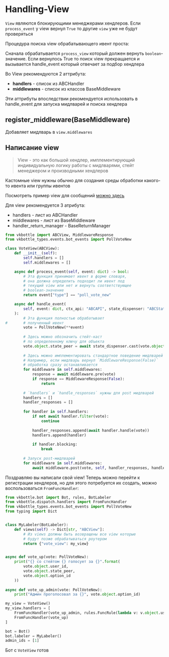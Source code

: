 # Handling-View

`View` являются блокирующими менеджерами хендлеров. Если `process_event` у view вернул `True` то другие `view` уже не будут проверяться

Процедура поиска view обрабатывающего ивент проста:

Сначала обрабатывается `process_view` который должен вернуть `boolean`-значение. Если вернулось True то поиск view прекращается и вызывается handle_event который отвечает за подбор хендлера

Во View рекомендуются 2 аттрибута:

* **handlers** - список из ABCHandler
* **middlewares** - список из классов BaseMiddleware

Эти аттрибуты впоследствии рекомендуется использовать в handle_event для запуска мидлварей и поиска хендлера

## register_middleware(BaseMiddleware)

Добавляет мидлварь в `view.middlewares`

## Написание view

> View - это как большой хендлер, имплементирующий индивидуальную логику работы с мидлварями, стейт менеджером и производными хендлеров

Кастомные view нужны обычно для создания среды обработки какого-то ивента или группы ивентов

Посмотреть пример view для сообщений [можно здесь](https://github.com/timoniq/vkbottle/blob/master/vkbottle/dispatch/views/bot/message.py)

Для view рекомендуется 3 атрибута:

* handlers - лист из ABCHandler
* middlewares - лист из BaseMiddleware
* handler_return_manager - BaseReturnManager

```python
from vkbottle import ABCView, MiddlewareResponse
from vkbottle_types.events.bot_events import PollVoteNew

class VoteView(ABCView):
    def __init__(self):
        self.handlers = []
        self.middlewares = []

    async def process_event(self, event: dict) -> bool:
        # Эта функция принимает ивент в форме словаря,
        # она должна определить подходит ли ивент под 
        # текущий view или нет и вернуть соответствующее
        # boolean-значение
        return event["type"] == "poll_vote_new"

    async def handle_event(
        self, event: dict, ctx_api: "ABCAPI", state_dispenser: "ABCStateDispenser"
    ):
        # Эта функция полностью обрабатывает
#       # полученный ивент
        vote = PollVoteNew(**event)
        
        # Здесь можно обозначить стейт-каст
        # по определенному ключу для объекта
        vote.object.state_peer = await state_dispenser.cast(vote.object.user_id)
        
        # Здесь можно имплементировать стандартное поведение мидлварей
        # Например, если мидлварь вернул `MiddlewareResponse(False)`
        # обработка сразу останавливается
        for middleware in self.middlewares:
            response = await middleware.pre(vote)
            if response == MiddlewareResponse(False):
                return
        
        # `handlers` и `handle_responses` нужны для post мидлварей
        handlers = []
        handler_responses = []
        
        for handler in self.handlers:
            if not await handler.filter(vote):
                continue
            
            handler_responses.append(await handler.handle(vote))
            handlers.append(handler)
            
            if handler.blocking:
                break
                
        # Запуск post-мидлварей
        for middleware in self.middlewares:
            await middleware.post(vote, self, handler_responses, handlers)
```

Поздравляю вы написали свой view! Теперь можно перейти к регистрации хендлеров, но для этого потребуется их создать, можно воспользоваться `FromFuncHandler`:

```python
from vkbottle.bot import Bot, rules, BotLabeler
from vkbottle.dispatch.handlers import FromFuncHandler
from vkbottle_types.events.bot_events import PollVoteNew
from typing import Dict


class MyLabeler(BotLabeler):
    def views(self) -> Dict[str, "ABCView"]:
        # Из views должны быть возвращены все view которые
        # будут позже обрабатываться роутером
        return {"vote_view": my_view}


async def vote_up(vote: PollVoteNew):
    print("{} со стейтом {} голосует за {}".format(
        vote.object.user_id, 
        vote.object.state_peer, 
        vote.object.option_id
    ))
    
async def vote_up_admin(vote: PollVoteNew):
    print("Админ проголосовал за {}", vote.object.option_id)

my_view = VoteView()
my_view.handlers = [
    FromFuncHandler(vote_up_admin, rules.FuncRule(lambda v: v.object.user_id in admin_ids)),
    FromFuncHandler(vote_up)
]

bot = Bot()
bot.labeler = MyLabeler()
admin_ids = [1]
```

Бот с `VoteView` готов
